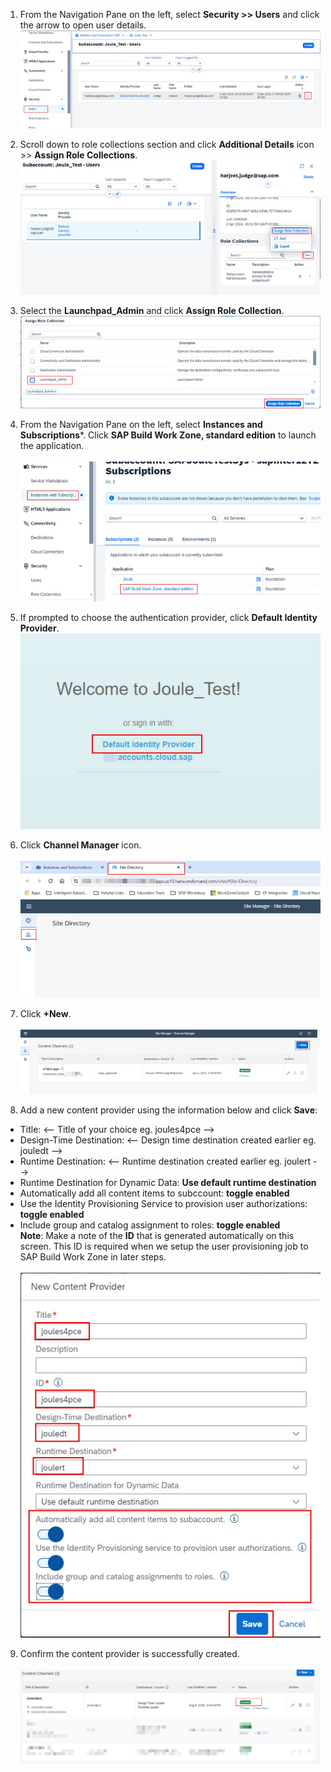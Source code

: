 1. From the Navigation Pane on the left, select **Security >> Users** and click the arrow to open user details.</br>
![create_content_provider](1.jpg)

2. Scroll down to role collections section and click **Additional Details** icon >> **Assign Role Collections**.</br> 
![create_content_provider](2.jpg)   

3. Select the **Launchpad_Admin** and click **Assign Role Collection**.</br>
![create_content_provider](3.jpg) 

4. From the Navigation Pane on the left, select **Instances and Subscriptions***. Click **SAP Build Work Zone, standard edition** to launch the application.</br>  
![create_content_provider](4.jpg) 

5. If prompted to choose the authentication provider, click **Default Identity Provider**.</br>
![create_content_provider](4-1.jpg) 

6. Click **Channel Manager** icon.</br>     
![create_content_provider](5.jpg)  

7. Click **+New**.</br>          
![create_content_provider](6.jpg)

8. Add a new content provider using the information below and click **Save**:
  * Title: <-- Title of your choice eg. joules4pce -->
  * Design-Time Destination: <-- Design time destination created earlier eg. jouledt -->
  * Runtime Destination: <-- Runtime destination created earlier eg. joulert -->
  * Runtime Destination for Dynamic Data: **Use default runtime destination**
  * Automatically add all content items to subccount: **toggle enabled**
  * Use the Identity Provisioning Service to provision user authorizations: **toggle enabled**
  * Include group and catalog assignment to roles: **toggle enabled**                
**Note**: Make a note of the **ID** that is generated automatically on this screen.  This ID is required when we setup the user provisioning job to SAP Build Work Zone in later steps.</br>                         
![create_content_provider](7.jpg)

9. Confirm the content provider is successfully created.</br>                                       
![create_content_provider](8.jpg)
